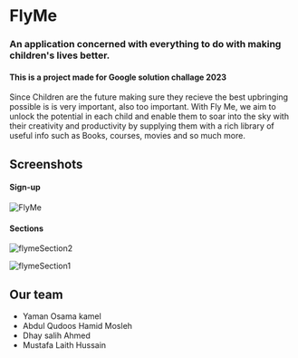 # FlyMe
### An application concerned with everything to do with making children's lives better.

#### This is a project made for Google solution challage 2023

Since Children are the future making sure they recieve the best upbringing possible is is very important, also too important.
With Fly Me, we aim to unlock the potential in each child and enable them to soar into the sky with their creativity and productivity by supplying them with a rich library of useful info such as Books, courses, movies and so much more.



## Screenshots

#### Sign-up
![FlyMe](https://user-images.githubusercontent.com/129291090/228635121-534842c4-8d36-4bc1-ba71-08b9bbbd38c6.png)

#### Sections
![flymeSection2](https://user-images.githubusercontent.com/129291090/228637039-1e5a88e0-0f7d-4c40-bcf2-9e3047fe30ba.png)

![flymeSection1](https://user-images.githubusercontent.com/129291090/228637064-f6eca912-107a-4dc9-9b5e-a35d2e74c2bf.png)

## Our team

- Yaman Osama kamel
- Abdul Qudoos Hamid Mosleh
- Dhay salih Ahmed
- Mustafa Laith Hussain
